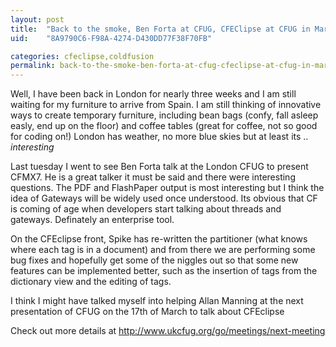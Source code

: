 ```yaml
---
layout: post
title:  "Back to the smoke, Ben Forta at CFUG, CFEClipse at CFUG in March"
uid:	"8A9790C6-F98A-4274-D430DD77F38F70FB"

categories: cfeclipse,coldfusion
permalink: back-to-the-smoke-ben-forta-at-cfug-cfeclipse-at-cfug-in-march
---
```

Well, I have been back in London for nearly three weeks and I am still waiting for my furniture to arrive from Spain.
I am still thinking of innovative ways to create temporary furniture, including bean bags (confy, fall asleep easly, end up on the floor) and coffee tables (great for coffee, not so good for coding on!)
London has weather, no more blue skies but at least its .. *interesting*

Last tuesday I went to see Ben Forta talk at the London CFUG to present CFMX7. He is a great talker it must be said and there were interesting questions. The PDF and FlashPaper output is most interesting but I think the idea of Gateways will be widely used once understood. Its obvious that CF is coming of age when developers start talking about threads and gateways. Definately an enterprise tool.

On the CFEclipse front, Spike has re-written the partitioner (what knows where each tag is in a document) and from there we are performing some bug fixes and hopefully get some of the niggles out so that some new features can be implemented better, such as the insertion of tags from the dictionary view and the editing of tags.

I think I might have talked myself into helping Allan Manning at the next presentation of CFUG on the 17th of March  to talk about CFEclipse

Check out more details at <a href="http://www.ukcfug.org/go/meetings/next-meeting">http://www.ukcfug.org/go/meetings/next-meeting</a>